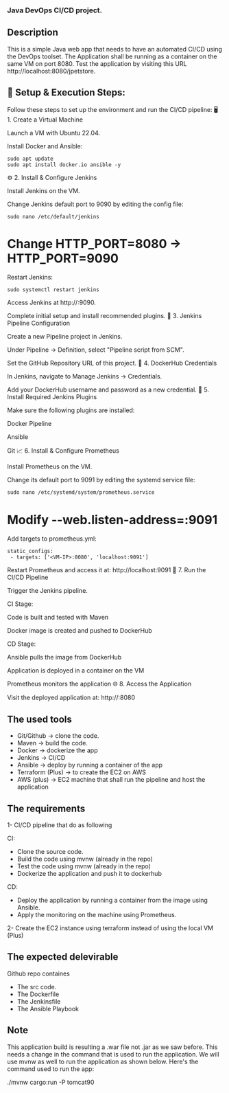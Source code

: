 ###  Java DevOps CI/CD project.

## Description 

This is a simple Java web app that needs to have an automated CI/CD using the DevOps toolset. The Application shall be running as a container on the same VM on port 8080. Test the application by visiting this URL http://localhost:8080/jpetstore.



## 📌 Setup & Execution Steps:
Follow these steps to set up the environment and run the CI/CD pipeline:
 🖥️ 1. Create a Virtual Machine

   Launch a VM with Ubuntu 22.04.

   Install Docker and Ansible:

    sudo apt update
    sudo apt install docker.io ansible -y
 
⚙️ 2. Install & Configure Jenkins

   Install Jenkins on the VM.

   Change Jenkins default port to 9090 by editing the config file:

    sudo nano /etc/default/jenkins
# Change HTTP_PORT=8080 → HTTP_PORT=9090

  Restart Jenkins:

    sudo systemctl restart jenkins

   Access Jenkins at http://<VM-IP>:9090.

   Complete initial setup and install recommended plugins.
🔧 3. Jenkins Pipeline Configuration

   Create a new Pipeline project in Jenkins.

   Under Pipeline → Definition, select "Pipeline script from SCM".

   Set the GitHub Repository URL of this project.
🔐 4. DockerHub Credentials

   In Jenkins, navigate to Manage Jenkins → Credentials.

   Add your DockerHub username and password as a new credential.
🧩 5. Install Required Jenkins Plugins

Make sure the following plugins are installed:

   Docker Pipeline

   Ansible

   Git
📈 6. Install & Configure Prometheus

   Install Prometheus on the VM.

   Change its default port to 9091 by editing the systemd service file:

    sudo nano /etc/systemd/system/prometheus.service
# Modify --web.listen-address=:9091

   Add targets to prometheus.yml:

    static_configs:
     - targets: ['<VM-IP>:8080', 'localhost:9091']

   Restart Prometheus and access it at: http://localhost:9091
🚀 7. Run the CI/CD Pipeline

   Trigger the Jenkins pipeline.

   CI Stage:

   Code is built and tested with Maven

   Docker image is created and pushed to DockerHub

   CD Stage:

   Ansible pulls the image from DockerHub

   Application is deployed in a container on the VM

   Prometheus monitors the application
    🌐 8. Access the Application

   Visit the deployed application at:
     http://<VM-IP>:8080  

     
  ## The used tools

- Git/Github -> clone the code.
- Maven -> build the code.
- Docker -> dockerize the app
- Jenkins -> CI/CD
- Ansible -> deploy by running a container of the app
- Terraform (Plus) -> to create the EC2 on AWS 
- AWS (plus) -> EC2 machine that shall run the pipeline and host the application

## The requirements

1- CI/CD pipeline that do as following 

CI:
- Clone the source code.
- Build the code using mvnw (already in the repo)
- Test the code using mvnw (already in the repo)
- Dockerize the application and push it to dockerhub

CD:
- Deploy the application by running a container from the image using Ansible.
- Apply the monitoring on the machine using Prometheus. 

2- Create the EC2 instance using terraform instead of using the local VM (Plus)

## The expected delevirable

Github repo containes 
- The src code.
- The Dockerfile
- The Jenkinsfile
- The Ansible Playbook

## Note 

This application build is resulting a .war file not .jar as we saw before. This needs a change in the command that is used to run the application. We will use mvnw as well to run the application as shown below. Here's the command used to run the app:

./mvnw cargo:run -P tomcat90

